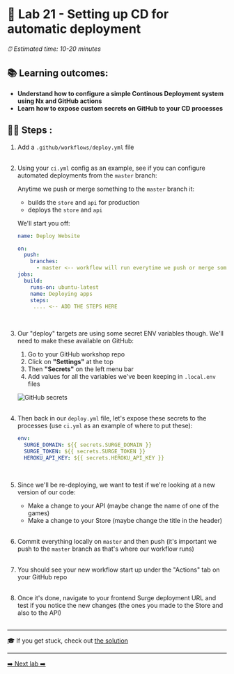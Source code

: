 # 🎈 Lab 21 - Setting up CD for automatic deployment

###### ⏰ Estimated time: 10-20 minutes

## 📚 Learning outcomes:

- **Understand how to configure a simple Continous Deployment system using Nx and GitHub actions**
- **Learn how to expose custom secrets on GitHub to your CD processes**

## 🏋️‍♀️ Steps :

1. Add a `.github/workflows/deploy.yml` file
   <br /> <br />
2. Using your `ci.yml` config as an example, see if you can configure automated deployments from the `master` branch:

   Anytime we push or merge something to the `master` branch it:
   - builds the `store` and `api` for production
   - deploys the `store` and `api`
       
   We'll start you off:
   
   ```yml
   name: Deploy Website
   
   on:
     push:
       branches:
         - master <-- workflow will run everytime we push or merge something to master
   jobs:
     build:
       runs-on: ubuntu-latest
       name: Deploying apps
       steps:
        .... <-- ADD THE STEPS HERE
   ```
   <br />

3. Our "deploy" targets are using some secret ENV variables though. We'll need to make these available on GitHub:
    1. Go to your GitHub workshop repo
    2. Click on **"Settings"** at the top
    3. Then **"Secrets"** on the left menu bar
    4. Add values for all the variables we've been keeping in `.local.env` files
    
    ![GitHub secrets](./github_secrets.png)
    <br /> <br />

4. Then back in our `deploy.yml` file, let's expose these secrets to the processes (use `ci.yml` as an example of where to put these):

    ```yml
    env:
      SURGE_DOMAIN: ${{ secrets.SURGE_DOMAIN }}
      SURGE_TOKEN: ${{ secrets.SURGE_TOKEN }}
      HEROKU_API_KEY: ${{ secrets.HEROKU_API_KEY }}
    ```
    <br />

5. Since we'll be re-deploying, we want to test if we're looking at a new version of our code:
    - Make a change to your API (maybe change the name of one of the games)
    - Make a change to your Store (maybe change the title in the header) 
    <br /> <br />
6. Commit everything locally on `master` and then push (it's important we push to the `master` branch as that's where our workflow runs)
   <br /> <br />
7. You should see your new workflow start up under the "Actions" tab on your GitHub repo
   <br /> <br />
8. Once it's done, navigate to your frontend Surge deployment URL and test if you notice the new changes (the ones you made to the Store and also to the API)
   <br /> <br />

---

🎓 If you get stuck, check out [the solution](SOLUTION.md)

---

[➡️ Next lab ➡️](../lab22/LAB.md)
